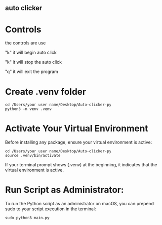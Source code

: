 ## auto clicker 

# Controls 
the controls are use 

 "k" it will begin auto click

 "k" it will stop the auto click

 "q" it will exit the program

# Create .venv folder
```badh
cd /Users/your user name/Desktop/Auto-clicker-py
python3 -m venv .venv
```

# Activate Your Virtual Environment
Before installing any package, ensure your virtual environment is active:
```badh
cd /Users/your user name/Desktop/Auto-clicker-py
source .venv/bin/activate
```
If your terminal prompt shows (.venv) at the beginning, it indicates that the virtual environment is active.

# Run Script as Administrator:
To run the Python script as an administrator on macOS, you can prepend sudo to your script execution in the terminal:
```badh
sudo python3 main.py
```
